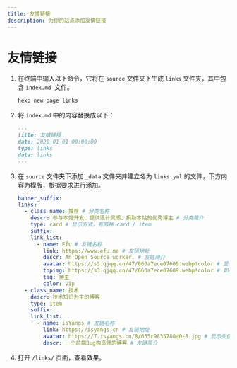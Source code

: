 ```yaml
---
title: 友情链接
description: 为你的站点添加友情链接
---
```


# 友情链接

1. 在终端中输入以下命令，它将在 `source` 文件夹下生成 `links` 文件夹，其中包含 `index.md` ​ 文件。
   ```bash
   hexo new page links
   ```
2. 将 `index.md` 中的内容替换成以下：
   ```markdown
   ---
   title: 友情链接
   date: 2020-01-01 00:00:00
   type: links
   data: links
   ---
   ```
3. 在 `source` 文件夹下添加 `_data` 文件夹并建立名为 `links.yml` 的文件，下方内容为模版，根据要求进行添加。
   ```yaml
   banner_suffix:
   links:
     - class_name: 推荐 # 分类名称
       descr: 参与本站开发、提供设计灵感、捐助本站的优秀博主 # 分类简介
       type: card # 显示方式，有两种 card / item
       suffix:
       link_list:
         - name: Efu # 友链名称
           link: https://www.efu.me # 友链地址
           descr: An Open Source worker. # 友链简介
           avatar: https://s3.qjqq.cn/47/660a7ece07609.webp!color # 显示头像
           topimg: https://s3.qjqq.cn/47/660a7ece07609.webp!color # 如果是card模式下，将显示
           tag: 博主
           color: vip
     - class_name: 技术
       descr: 技术知识为主的博客
       type: item
       suffix:
       link_list:
         - name: isYangs # 友链名称
           link: https://isyangs.cn # 友链地址
           avatar: https://7.isyangs.cn/8/655c9835780a0-8.jpg # 显示头像
           descr: 一个前端Bug构造师的博客 # 友链简介
   ```
4. 打开 `/links/` 页面，查看效果。
